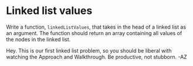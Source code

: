 # Linked list values

Write a function, `linkedListValues`, that takes in the head of a linked list as an argument. The function should return an array containing all values of the nodes in the linked list.

Hey. This is our first linked list problem, so you should be liberal with watching the Approach and Walkthrough. Be productive, not stubborn. -AZ
